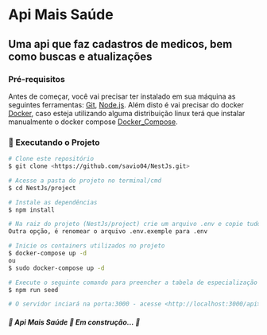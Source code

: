 # Api Mais Saúde
## Uma api que faz cadastros de medicos, bem como buscas e atualizações
### Pré-requisitos

Antes de começar, você vai precisar ter instalado em sua máquina as seguintes ferramentas:
[Git](https://git-scm.com), [Node.js](https://nodejs.org/en/). 
Além disto é vai precisar do docker [Docker](https://www.docker.com/get-started), caso esteja utilizando alguma distribuição linux terá que instalar manualmente o docker compose [Docker_Compose](https://docs.docker.com/compose/install/).

### 🎲 Executando o Projeto

```bash
# Clone este repositório
$ git clone <https://github.com/savio04/NestJs.git>

# Acesse a pasta do projeto no terminal/cmd
$ cd NestJs/project

# Instale as dependências
$ npm install

# Na raiz do projeto (NestJs/project) crie um arquivo .env e copie tudo que está no arquivo .env.exemple
Outra opção, é renomear o arquivo .env.exemple para .env

# Inicie os containers utilizados no projeto
$ docker-compose up -d
ou
$ sudo docker-compose up -d

# Execute o seguinte comando para preencher a tabela de especialização dos médicos
$ npm run seed

# O servidor inciará na porta:3000 - acesse <http://localhost:3000/api> para testar a api


```
##### 🚧  Api Mais Saúde 🚀 Em construção...  🚧
